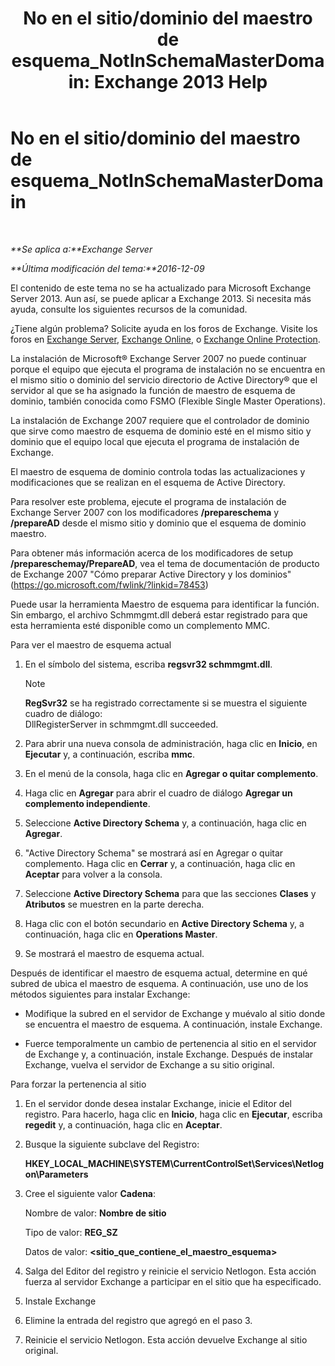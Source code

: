 ﻿---
title: 'No en el sitio/dominio del maestro de esquema_NotInSchemaMasterDomain: Exchange 2013 Help'
TOCTitle: No en el sitio/dominio del maestro de esquema_NotInSchemaMasterDomain
ms:assetid: 5e44eb33-4c30-4c3d-ba68-5c30bef1731f
ms:mtpsurl: https://technet.microsoft.com/es-es/library/ms.exch.setupreadiness.notinschemamasterdomain(v=EXCHG.150)
ms:contentKeyID: 48268186
ms.date: 05/22/2018
mtps_version: v=EXCHG.150
ms.translationtype: MT
---

# No en el sitio/dominio del maestro de esquema\_NotInSchemaMasterDomain

 

_**Se aplica a:**Exchange Server_

_**Última modificación del tema:**2016-12-09_

El contenido de este tema no se ha actualizado para Microsoft Exchange Server 2013. Aun así, se puede aplicar a Exchange 2013. Si necesita más ayuda, consulte los siguientes recursos de la comunidad.

¿Tiene algún problema? Solicite ayuda en los foros de Exchange. Visite los foros en [Exchange Server](https://go.microsoft.com/fwlink/p/?linkid=60612), [Exchange Online](https://go.microsoft.com/fwlink/p/?linkid=267542), o [Exchange Online Protection](https://go.microsoft.com/fwlink/p/?linkid=285351).

La instalación de Microsoft® Exchange Server 2007 no puede continuar porque el equipo que ejecuta el programa de instalación no se encuentra en el mismo sitio o dominio del servicio directorio de Active Directory® que el servidor al que se ha asignado la función de maestro de esquema de dominio, también conocida como FSMO (Flexible Single Master Operations).

La instalación de Exchange 2007 requiere que el controlador de dominio que sirve como maestro de esquema de dominio esté en el mismo sitio y dominio que el equipo local que ejecuta el programa de instalación de Exchange.

El maestro de esquema de dominio controla todas las actualizaciones y modificaciones que se realizan en el esquema de Active Directory.

Para resolver este problema, ejecute el programa de instalación de Exchange Server 2007 con los modificadores **/prepareschema** y **/prepareAD** desde el mismo sitio y dominio que el esquema de dominio maestro.

Para obtener más información acerca de los modificadores de setup **/prepareschemay/PrepareAD**, vea el tema de documentación de producto de Exchange 2007 "Cómo preparar Active Directory y los dominios" (<https://go.microsoft.com/fwlink/?linkid=78453>)

Puede usar la herramienta Maestro de esquema para identificar la función. Sin embargo, el archivo Schmmgmt.dll deberá estar registrado para que esta herramienta esté disponible como un complemento MMC.

Para ver el maestro de esquema actual

1.  En el símbolo del sistema, escriba **regsvr32 schmmgmt.dll**.
    

    > [!NOTE]
    > <STRONG>RegSvr32</STRONG> se ha registrado correctamente si se muestra el siguiente cuadro de diálogo:<BR>DllRegisterServer in schmmgmt.dll succeeded.



2.  Para abrir una nueva consola de administración, haga clic en **Inicio**, en **Ejecutar** y, a continuación, escriba **mmc**.

3.  En el menú de la consola, haga clic en **Agregar o quitar complemento**.

4.  Haga clic en **Agregar** para abrir el cuadro de diálogo **Agregar un complemento independiente**.

5.  Seleccione **Active Directory Schema** y, a continuación, haga clic en **Agregar**.

6.  "Active Directory Schema" se mostrará así en Agregar o quitar complemento. Haga clic en **Cerrar** y, a continuación, haga clic en **Aceptar** para volver a la consola.

7.  Seleccione **Active Directory Schema** para que las secciones **Clases** y **Atributos** se muestren en la parte derecha.

8.  Haga clic con el botón secundario en **Active Directory Schema** y, a continuación, haga clic en **Operations Master**.

9.  Se mostrará el maestro de esquema actual.

Después de identificar el maestro de esquema actual, determine en qué subred de ubica el maestro de esquema. A continuación, use uno de los métodos siguientes para instalar Exchange:

  - Modifique la subred en el servidor de Exchange y muévalo al sitio donde se encuentra el maestro de esquema. A continuación, instale Exchange.

  - Fuerce temporalmente un cambio de pertenencia al sitio en el servidor de Exchange y, a continuación, instale Exchange. Después de instalar Exchange, vuelva el servidor de Exchange a su sitio original.

Para forzar la pertenencia al sitio

1.  En el servidor donde desea instalar Exchange, inicie el Editor del registro. Para hacerlo, haga clic en **Inicio**, haga clic en **Ejecutar**, escriba **regedit** y, a continuación, haga clic en **Aceptar**.

2.  Busque la siguiente subclave del Registro:
    
    **HKEY\_LOCAL\_MACHINE\\SYSTEM\\CurrentControlSet\\Services\\Netlogon\\Parameters**

3.  Cree el siguiente valor **Cadena**:
    
    Nombre de valor: **Nombre de sitio**
    
    Tipo de valor: **REG\_SZ**
    
    Datos de valor: **\<sitio\_que\_contiene\_el\_maestro\_esquema\>**

4.  Salga del Editor del registro y reinicie el servicio Netlogon. Esta acción fuerza al servidor Exchange a participar en el sitio que ha especificado.

5.  Instale Exchange

6.  Elimine la entrada del registro que agregó en el paso 3.

7.  Reinicie el servicio Netlogon. Esta acción devuelve Exchange al sitio original.

